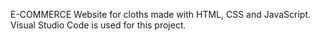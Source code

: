 E-COMMERCE Website for cloths made with HTML, CSS and JavaScript. Visual Studio Code is used for this project.
